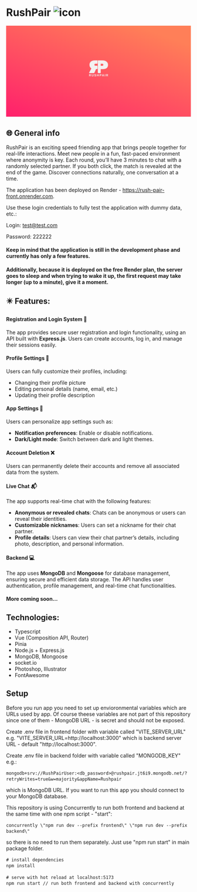 
# RushPair <img src="https://raw.githubusercontent.com/kvvasuu/rush-pair/main/frontend/public/favicon.ico" alt="icon" width="24"/>

![App demo](https://raw.githubusercontent.com/kvvasuu/rush-pair/main/demo.png "App demo")

## :globe_with_meridians: General info

RushPair is an exciting speed friending app that brings people together for real-life interactions. Meet new people in a fun, fast-paced environment where anonymity is key. Each round, you’ll have 3 minutes to chat with a randomly selected partner. If you both click, the match is revealed at the end of the game. Discover connections naturally, one conversation at a time.

The application has been deployed on Render - https://rush-pair-front.onrender.com.

Use these login credentials to fully test the application with dummy data, etc.:

Login: test@test.com

Password: 222222

#### Keep in mind that the application is still in the development phase and currently has only a few features.
#### Additionally, because it is deployed on the free Render plan, the server goes to sleep and when trying to wake it up, the first request may take longer (up to a minute), give it a moment.

## :eight_pointed_black_star: Features:

#### Registration and Login System :closed_lock_with_key: 

The app provides secure user registration and login functionality, using an API built with **Express.js**. Users can create accounts, log in, and manage their sessions easily.

#### Profile Settings :raising_hand:

Users can fully customize their profiles, including:
- Changing their profile picture
- Editing personal details (name, email, etc.)
- Updating their profile description

#### App Settings :wrench:

Users can personalize app settings such as:
- **Notification preferences**: Enable or disable notifications.
- **Dark/Light mode**: Switch between dark and light themes.

#### Account Deletion :x:

Users can permanently delete their accounts and remove all associated data from the system.

#### Live Chat :mailbox_with_mail:

The app supports real-time chat with the following features:
- **Anonymous or revealed chats**: Chats can be anonymous or users can reveal their identities.
- **Customizable nicknames**: Users can set a nickname for their chat partner.
- **Profile details**: Users can view their chat partner’s details, including photo, description, and personal information.

#### Backend :computer:

The app uses **MongoDB** and **Mongoose** for database management, ensuring secure and efficient data storage. The API handles user authentication, profile management, and real-time chat functionalities.

#### More coming soon...



## Technologies:

- Typescript
- Vue (Composition API, Router)
- Pinia
- Node.js + Express.js
- MongoDB, Mongoose
- socket.io
- Photoshop, Illustrator
- FontAwesome

## Setup

Before you run app you need to set up envioronmental variables which are URLs used by app. Of course theese variables are not part of this repository since one of them - MongoDB URL - is secret and should not be exposed.

Create .env file in frontend folder with variable called "VITE_SERVER_URL" e.g. "VITE_SERVER_URL=http://localhost:3000" which is backend server URL - default "http://localhost:3000".

Create .env file in backend folder with variable called "MONGODB_KEY" e.g.:
```
mongodb+srv://RushPairUser:<db_password>@rushpair.jt6i9.mongodb.net/?retryWrites=true&w=majority&appName=Rushpair
```
which is MongoDB URL. If you want to run this app you should connect to your MongoDB database.

This repository is using Concurrently to run both frontend and backend at the same time with one npm script - "start": 
```
concurrently \"npm run dev --prefix frontend\" \"npm run dev --prefix backend\"
```
so there is no need to run them separately. Just use "npm run start" in main package folder.


```
# install dependencies
npm install

# serve with hot reload at localhost:5173
npm run start // run both frontend and backend with concurrently 
```
